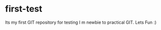 first-test
==========

Its my first GIT repository for testing
I m newbie to practical GIT. Lets Fun :)
